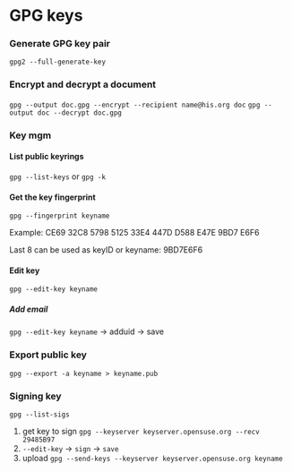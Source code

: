 # GPG keys

### Generate GPG key pair 

`gpg2 --full-generate-key`

### Encrypt and decrypt a document

`gpg --output doc.gpg --encrypt --recipient name@his.org doc`
`gpg --output doc --decrypt doc.gpg`

### Key mgm

#### List public keyrings 

`gpg --list-keys` or `gpg -k`

#### Get the key fingerprint 

`gpg --fingerprint keyname`

Example: CE69 32C8 5798 5125 33E4  447D D588 E47E 9BD7 E6F6

Last 8 can be used as keyID or keyname: 9BD7E6F6

#### Edit key

`gpg --edit-key keyname`

##### Add email 

`gpg --edit-key keyname` -> adduid -> save

### Export public key

`gpg --export -a keyname > keyname.pub`

### Signing key

`gpg --list-sigs`

1. get key to sign `gpg --keyserver keyserver.opensuse.org --recv 29485B97`
2. `--edit-key` -> `sign` -> `save`
3. upload `gpg --send-keys --keyserver keyserver.opensuse.org keyname`

